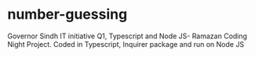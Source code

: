 # number-guessing
Governor Sindh IT initiative Q1, Typescript and Node JS- Ramazan  Coding Night Project. Coded in Typescript, Inquirer package and run on Node JS 
